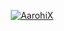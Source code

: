 <p align="center">
<a href="https://t.me/itz_Lucky_Raja"> <img src="https://img.shields.io/badge/ʟᴜᴄᴋʏ-darkred?style=for-the-badge&logo=github" alt="AarohiX" /> </a>
</p>

